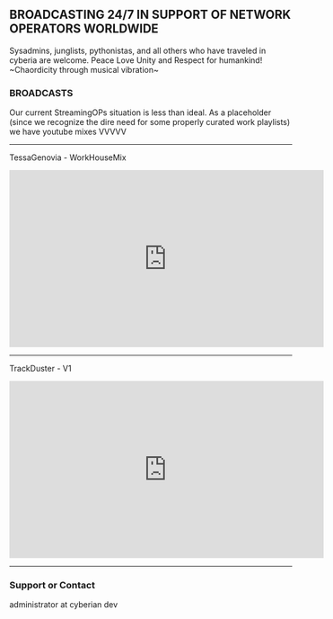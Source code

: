 ## BROADCASTING 24/7 IN SUPPORT OF NETWORK OPERATORS WORLDWIDE
Sysadmins, junglists, pythonistas, and all others who have traveled in cyberia are welcome. 
Peace Love Unity and Respect for humankind! ~Chaordicity through musical vibration~

<div>
  
### BROADCASTS
Our current StreamingOPs situation is less than ideal. As a placeholder (since we recognize the dire need for some properly curated work playlists) we have youtube mixes VVVVV
  
***
  
<p>
  
<p>
  
TessaGenovia - WorkHouseMix
<iframe width="560" height="315" src="https://www.youtube-nocookie.com/embed/videoseries?list=PLgYswliZ9CRQOHiKFkAFhqXaphUkFbR85" title="YouTube video player" frameborder="0" allow="accelerometer; autoplay; clipboard-write; encrypted-media; gyroscope; picture-in-picture" allowfullscreen></iframe>

***
  
<p>
  
<div>
  <p>
    
  TrackDuster - V1
<iframe width="560" height="315" src="https://www.youtube-nocookie.com/embed/videoseries?list=PLwajOq84hPjhZaaRifxPeszixvEGO-RMP" title="YouTube video player" frameborder="0" allow="accelerometer; autoplay; clipboard-write; encrypted-media; gyroscope; picture-in-picture" allowfullscreen></iframe>

***
    
  <p>
    
  <div>
    
### Support or Contact
administrator at cyberian dev
